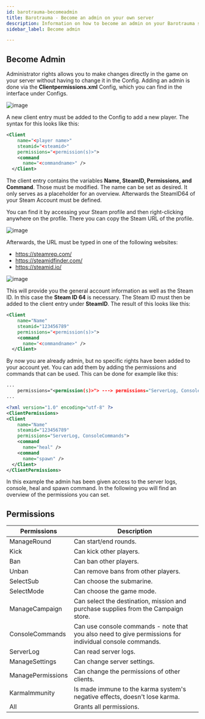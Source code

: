 ```yaml
---
id: barotrauma-becomeadmin
title: Barotrauma - Become an admin on your own server
description: Information on how to become an admin on your Barotrauma server from ZAP-Hosting - ZAP-Hosting.com documentation
sidebar_label: Become admin

---
```




## Become Admin

Administrator rights allows you to make changes directly in the game on your server without having to change it in the Config. Adding an admin is done via the **Clientpermissions.xml** Config, which you can find in the interface under Configs.

![image](https://user-images.githubusercontent.com/26007280/189938031-7d38542c-410e-492b-bfe4-95f765d3fd4d.png)


A new client entry must be added to the Config to add a new player. The syntax for this looks like this:

```xml
<Client
    name="<player name>"
    steamid="<steamid>"
    permissions="<permission(s)>">
    <command
      name="<commandname>" />
  </Client>
```



The client entry contains the variables **Name, SteamID, Permissions, and Command**. Those must be modified. The name can be set as desired. It only serves as a placeholder for an overview. Afterwards the SteamID64 of your Steam Account must be defined.

You can find it by accessing your Steam profile and then right-clicking anywhere on the profile. There you can copy the Steam URL of the profile.



![image](https://user-images.githubusercontent.com/26007280/189938085-bd48d905-ecf1-429d-90f7-5dbd24e1766b.png)



Afterwards, the URL must be typed in one of the following websites:

- https://steamrep.com/
- https://steamidfinder.com/
- https://steamid.io/

![image](https://user-images.githubusercontent.com/13604413/159179580-c562bce5-444a-4ec6-8993-21483f7f85be.png)



This will provide you the general account information as well as the Steam ID. In this case the **Steam ID 64** is necessary.  The Steam ID must then be added to the client entry under **SteamID**. The result of this looks like this: 

```xml
<Client
    name="Name"
    steamid="123456789"
    permissions="<permission(s)>">
    <command
      name="<commandname>" />
  </Client>
```



By now you are already admin, but no specific rights have been added to your account yet. You can add them by adding the permissions and commands that can be used. This can be done for example like this:

```xml
...
    permissions="<permission(s)>"> ---> permissions="ServerLog, ConsoleCommands">
...
```

```xml
<?xml version="1.0" encoding="utf-8" ?>
<ClientPermissions> 
<Client
    name="Name"
    steamid="123456789"
    permissions="ServerLog, ConsoleCommands">
    <command
      name="heal" />
    <command
      name="spawn" />
  </Client>
</ClientPermissions>
```



In this example the admin has been given access to the server logs, console, heal and spawn command. In the following you will find an overview of the permissions you can set.



## Permissions

| Permissions       | Description                                                  |
| ----------------- | ------------------------------------------------------------ |
| ManageRound       | Can start/end rounds.                                        |
| Kick              | Can kick other players.                                      |
| Ban               | Can ban other players.                                       |
| Unban             | Can remove bans from other players.                          |
| SelectSub         | Can choose the submarine.                                    |
| SelectMode        | Can choose the game mode.                                    |
| ManageCampaign    | Can select the destination, mission and purchase supplies from the Campaign store. |
| ConsoleCommands   | Can use console commands - note that you also need to give permissions for individual console commands. |
| ServerLog         | Can read server logs.                                        |
| ManageSettings    | Can change server settings.                                  |
| ManagePermissions | Can change the permissions of other clients.                 |
| KarmaImmunity     | Is made immune to the karma system's negative effects, doesn't lose karma. |
| All               | Grants all permissions.                                      |

